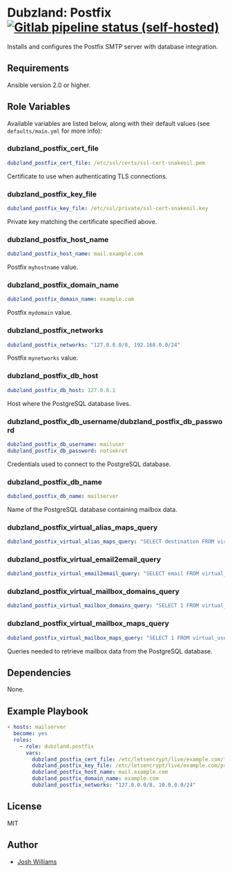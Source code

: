 # Dubzland: Postfix [![Gitlab pipeline status (self-hosted)](https://img.shields.io/gitlab/pipeline/dubzland/ansible-role-postfix?gitlab_url=https%3A%2F%2Fgit.dubzland.net)](https://git.dubzland.net/dubzland/ansible-role-postfix/pipelines)

Installs and configures the Postfix SMTP server with database integration.

## Requirements

Ansible version 2.0 or higher.

## Role Variables

Available variables are listed below, along with their default values (see
    `defaults/main.yml` for more info):

### dubzland_postfix_cert_file

```yaml
dubzland_postfix_cert_file: /etc/ssl/certs/ssl-cert-snakeoil.pem
```

Certificate to use when authenticating TLS connections.

### dubzland_postfix_key_file

```yaml
dubzland_postfix_key_file: /etc/ssl/private/ssl-cert-snakeoil.key
```

Private key matching the certificate specified above.

### dubzland_postfix_host_name

```yaml
dubzland_postfix_host_name: mail.example.com
```

Postfix `myhostname` value.


### dubzland_postfix_domain_name

```yaml
dubzland_postfix_domain_name: example.com
```

Postfix `mydomain` value.

### dubzland_postfix_networks

```yaml
dubzland_postfix_networks: "127.0.0.0/8, 192.168.0.0/24"
```

Postfix `mynetworks` value.

### dubzland_postfix_db_host

```yaml
dubzland_postfix_db_host: 127.0.0.1
```

Host where the PostgreSQL database lives.

### dubzland_postfix_db_username/dubzland_postfix_db_password

```yaml
dubzland_postfix_db_username: mailuser
dubzland_postfix_db_password: notsekret
```

Credentials used to connect to the PostgreSQL database.

### dubzland_postfix_db_name

```yaml
dubzland_postfix_db_name: mailserver
```

Name of the PostgreSQL database containing mailbox data.

### dubzland_postfix_virtual_alias_maps_query

```yaml
dubzland_postfix_virtual_alias_maps_query: "SELECT destination FROM virtual_aliases WHERE source = '%s'"
```

### dubzland_postfix_virtual_email2email_query

```yaml
dubzland_postfix_virtual_email2email_query: "SELECT email FROM virtual_users WHERE email='%s'"
```

### dubzland_postfix_virtual_mailbox_domains_query

```yaml
dubzland_postfix_virtual_mailbox_domains_query: "SELECT 1 FROM virtual_domains WHERE name='%s'"
```

### dubzland_postfix_virtual_mailbox_maps_query

```yaml
dubzland_postfix_virtual_mailbox_maps_query: "SELECT 1 FROM virtual_users WHERE name='%s'"
```

Queries needed to retrieve mailbox data from the PostgreSQL database.

## Dependencies

None.

## Example Playbook

```yaml
- hosts: mailserver
  become: yes
  roles:
    - role: dubzland.postfix
      vars:
        dubzland_postfix_cert_file: /etc/letsencrypt/live/example.com/fullchain.pem
        dubzland_postfix_key_file: /etc/letsencrypt/live/example.com/privkey.pem
        dubzland_postfix_host_name: mail.example.com
        dubzland_postfix_domain_name: example.com
        dubzland_postfix_networks: "127.0.0.0/8, 10.0.0.0/24"
```

## License

MIT

## Author

* [Josh Williams](https://codingprime.com)
